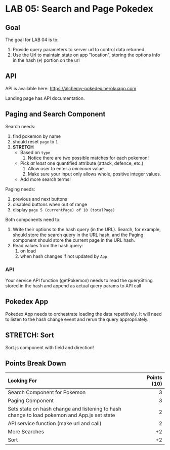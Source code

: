 LAB 05: Search and Page Pokedex
===

## Goal

The goal for LAB 04 is to:

1. Provide query parameters to server url to control data returned
1. Use the Url to maintain state on app "location", storing the options info in the hash (`#`) portion on the url

## API

API is available here: https://alchemy-pokedex.herokuapp.com

Landing page has API documentation.

## Paging and Search Component

Search needs:
1. find pokemon by name
1. should reset `page` to `1`
1. **STRETCH**
    * Based on `type`
        1. Notice there are two possible matches for each pokemon!
    * Pick _at least_ one quantified attribute (attack, defence, etc.)
        1. Allow user to enter a _minimum_ value.
        1. Make sure your input only allows whole, positive integer values.
    * Add more search terms!

Paging needs:
1. previous and next buttons
1. disabled buttons when out of range
1. display `page 5 (currentPage) of 10 (totalPage)`

Both components need to:
1. Write their options to the hash query (in the URL). Search, for example, should store the search query in the URL hash, and the Paging component should store the current page in the URL hash.
1. Read values from the hash query:
    1. on load
    1. when hash changes if not updated by `App`

### API

Your service API function (getPokemon) needs to read the queryString stored in the hash and append as actual query params to API call

## Pokedex App

Pokedex App needs to orchestrate loading the data repetitively. It will need to listen to the hash change event and rerun the query appropriately.

## STRETCH: Sort

Sort.js component with field and direction!

## Points Break Down

Looking For | Points (10)
:--|--:
Search Component for Pokemon | 3
Paging Component | 3
Sets state on hash change and listening to hash change to load pokemon and App.js set state | 2
API service function (make url and call) | 2
More Searches | +2
Sort | +2
